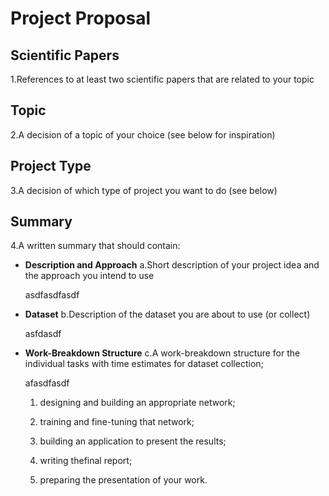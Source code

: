 # Project Proposal
## Scientific Papers
1.References to at least two scientific papers that are related to your topic
## Topic
2.A decision of a topic of your choice (see below for inspiration)
## Project Type
3.A decision of which type of project you want to do (see below)
## Summary
4.A written summary that should contain:

* __Description and Approach__ a.Short description of your project idea and the approach you intend to use

    asdfasdfasdf

* __Dataset__ b.Description of the dataset you are about to use (or collect)

    asfdasdf

* __Work-Breakdown Structure__ c.A work-breakdown structure for the individual tasks with time estimates for dataset collection;

    afasdfasdf

     1. designing and building an appropriate network;


     2. training and fine-tuning that network;


     3. building an application to present the results;


     4. writing thefinal report;


     5. preparing the presentation of your work.
